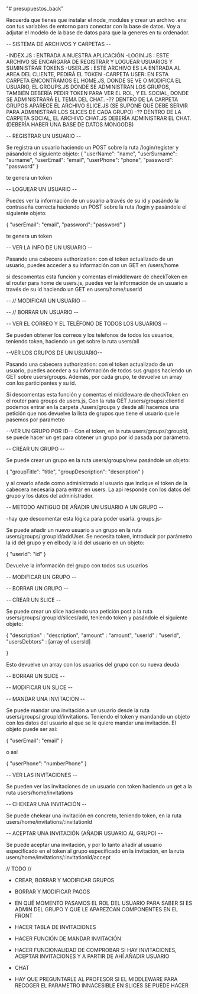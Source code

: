 "# presupuestos_back" 

Recuerda que tienes que instalar el node_modules y crear un archivo .env con tus variables de entorno para conectar con la base de datos. Voy a adjutar el modelo de la base de datos para que la generes en tu ordenador.


-- SISTEMA DE ARCHIVOS Y CARPETAS --

-INDEX.JS : ENTRADA A NUESTRA APLICACIÓN
-LOGIN.JS : ESTE ARCHIVO SE ENCARGARÁ DE REGISTRAR Y LOGUEAR USUARIOS Y SUMINISTRAR TOKENS
-USER.JS : ESTE ARCHIVO ES LA ENTRADA AL AREA DEL CLIENTE, PEDIRÁ EL TOKEN
-CARPETA USER: EN ESTA CARPETA ENCONTRAMOS EL HOME.JS, DONDE SE VE O MODIFICA EL USUARIO, EL GROUPS.JS DONDE SE ADMINISTRAN LOS GRUPOS, TAMBIÉN DEBERÍA PEDIR TOKEN PARA VER EL ROL, Y EL SOCIAL, DONDE SE ADMINISTRARÁ EL TEMA DEL CHAT. 
-?? DENTRO DE LA CARPETA GRUPOS APARECE EL ARCHIVO SLICE.JS (SE SUPONE QUE DEBE SERVIR PARA ADMINISTRAR LOS SLICES DE CADA GRUPO)
-?? DENTRO DE LA CARPETA SOCIAL, EL ARCHIVO CHAT.JS DEBERÍA ADMINISTRAR EL CHAT. (DEBERÍA HABER UNA BASE DE DATOS MONGODB)


-- REGISTRAR UN USUARIO --

Se registra un usuario haciendo un POST sobre la ruta /login/register y pásandole el siguiente objeto:
{
    "userName": "name",
    "userSurname": "surname",
    "userEmail": "email",
    "userPhone": "phone",
    "password": "password"
}

te genera un token

-- LOGUEAR UN USUARIO --

Puedes ver la información de un usuario a través de su id y pasándo la contraseña correcta haciendo un POST sobre la ruta /login y pasándole el siguiente objeto:

{
    "userEmail": "email",
    "password": "password"
}

te genera un token

-- VER LA INFO DE UN USUARIO --

Pasando una cabecera authorization: con el token actualizado de un usuario, puedes acceder a su información con un GET en /users/home

si descomentas esta función y comentas el middleware de checkToken en el router para home de users.js, puedes ver la información de un usuario a través de su id haciendo un GET en users/home/:userId


-- // MODIFICAR UN USUARIO --

-- // BORRAR UN USUARIO --

-- VER EL CORREO Y EL TELÉFONO DE TODOS LOS USUARIOS --

Se pueden obtener los correos y los telefonos de todos los usuarios, teniendo token, haciendo un get sobre la ruta users/all


--VER LOS GRUPOS DE UN USUARIO--

Pasando una cabecera authorization: con el token actualizado de un usuario, puedes acceder a su información de todos sus grupos haciendo un GET sobre users/groups. Además, por cada grupo, te devuelve un array con los participantes y su id.

Si descomentas esta función y comentas el middleware de checkToken en el router para groups de users.js, Con la ruta GET /users/groups/:clientId podemos entrar en la carpeta ./users/groups y desde allí hacemos una petición que nos devuelve la lista de grupos que tiene el usuario que le pasemos por parametro

--VER UN GRUPO POR ID--
Con el token, en la ruta users/groups/:groupId, se puede hacer un get para obtener un grupo por id pasada por parámetro.

-- CREAR UN GRUPO --

Se puede crear un grupo en la ruta users/groups/new pasándole un objeto:

{
    "groupTitle": "title",
    "groupDescription": "description"
}

y al crearlo añade como administrado al usuario que indique el token de la cabecera necesaria para entrar en users. La api responde con los datos del grupo y los datos del administrador.

-- METODO ANTIGUO DE AÑADIR UN USUARIO A UN GRUPO --

-hay que descomentar esta lógica para poder usarla. groups.js-

Se puede añadir un nuevo usuario a un grupo en la ruta users/groups/:groupId/addUser. Se necesita token, introducir por parámetro la id del grupo y en elbody la id del usuario en un objeto:

{
    "userId": "id"
}

Devuelve la información del grupo con todos sus usuarios

-- MODIFICAR UN GRUPO --

-- BORRAR UN GRUPO --

-- CREAR UN SLICE --

Se puede crear un slice haciendo una petición post a la ruta users/groups/:groupId/slices/add, teniendo token y pasándole el siguiente objeto:

{
        "description" : "description",
    "amount" : "amount",
    "userId" : "userId",
    "usersDebtors" : [array of usersId]

}

Esto devuelve un array con los usuarios del grupo con su nueva deuda

-- BORRAR UN SLICE --

-- MODIFICAR UN SLICE --

-- MANDAR UNA INVITACIÓN --

Se puede mandar una invitación a un usuario desde la ruta users/groups/:groupId/invitations. Teniendo el token y mandando un objeto con los datos del usuario al que se le quiere mandar una invitación. El objeto puede ser así:

{
    "userEmail": "email"
}

o así

{
    "userPhone": "numberPhone"
}

-- VER LAS INVITACIONES --

Se pueden ver las invitaciones de un usuario con token haciendo un get a la ruta users/home/invitations

-- CHEKEAR UNA INVITACIÓN --

Se puede chekear una invitación en concreto, teniendo token, en la ruta users/home/invitations/:invitationId

-- ACEPTAR UNA INVITACIÓN (AÑADIR USUARIO AL GRUPO) -- 

Se puede aceptar una invitación, y por lo tanto añadir al usuario especificado en el token al grupo especificado en la invitación, en la ruta users/home/invitations/:invitationId/accept


// TODO //

- CREAR, BORRAR Y MODIFICAR GRUPOS
- BORRAR Y MODIFICAR PAGOS

- EN QUÉ MOMENTO PASAMOS EL ROL DEL USUARIO PARA SABER SI ES ADMIN DEL GRUPO Y QUE LE APAREZCAN COMPONENTES EN EL FRONT

- HACER TABLA DE INVITACIONES
- HACER FUNCIÓN DE MANDAR INVITACIÓN
- HACER FUNCIONALIDAD DE COMPROBAR SI HAY INVITACIONES, ACEPTAR INVITACIONES Y A PARTIR DE AHÍ AÑADIR USUARIO

- CHAT


- HAY QUE PREGUNTARLE AL PROFESOR SI EL MIDDLEWARE PARA RECOGER EL PARAMETRO INNACESIBLE EN SLICES SE PUEDE HACER

